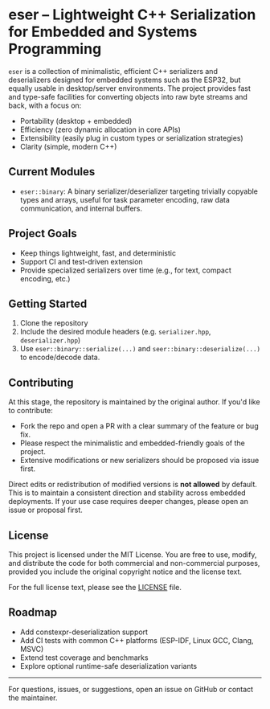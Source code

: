 # eser – Lightweight C++ Serialization for Embedded and Systems Programming

`eser` is a collection of minimalistic, efficient C++ serializers and deserializers designed for embedded systems such as the ESP32, but equally usable in desktop/server environments. The project provides fast and type-safe facilities for converting objects into raw byte streams and back, with a focus on:

- Portability (desktop + embedded)
- Efficiency (zero dynamic allocation in core APIs)
- Extensibility (easily plug in custom types or serialization strategies)
- Clarity (simple, modern C++)

## Current Modules

- `eser::binary`: A binary serializer/deserializer targeting trivially copyable types and arrays, useful for task parameter encoding, raw data communication, and internal buffers.

## Project Goals

- Keep things lightweight, fast, and deterministic
- Support CI and test-driven extension
- Provide specialized serializers over time (e.g., for text, compact encoding, etc.)

## Getting Started

1. Clone the repository
2. Include the desired module headers (e.g. `serializer.hpp`, `deserializer.hpp`)
3. Use `eser::binary::serialize(...)` and `seer::binary::deserialize(...)` to encode/decode data.

## Contributing

At this stage, the repository is maintained by the original author. If you'd like to contribute:
- Fork the repo and open a PR with a clear summary of the feature or bug fix.
- Please respect the minimalistic and embedded-friendly goals of the project.
- Extensive modifications or new serializers should be proposed via issue first.

Direct edits or redistribution of modified versions is **not allowed** by default. This is to maintain a consistent direction and stability across embedded deployments. If your use case requires deeper changes, please open an issue or proposal first.

## License

This project is licensed under the MIT License. You are free to use, modify, and distribute the code for both commercial and non-commercial purposes, provided you include the original copyright notice and the license text.

For the full license text, please see the [LICENSE](LICENSE) file.

## Roadmap

- Add constexpr-deserialization support
- Add CI tests with common C++ platforms (ESP-IDF, Linux GCC, Clang, MSVC)
- Extend test coverage and benchmarks
- Explore optional runtime-safe deserialization variants

---

For questions, issues, or suggestions, open an issue on GitHub or contact the maintainer.
